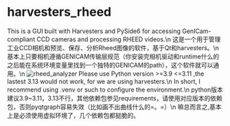 # harvesters_rheed
This is a GUI built with Harvesters and PySide6 for accessing GenICam-compliant CCD cameras and processing RHEED videos.\n
这是一个用于管理工业CCD相机和预览、保存、分析Rheed图像的软件，基于Qt和harvesters。\n
基本上只要相机遵循GENICAM传输层规范（你安装完相机驱动和runtime什么的之后能在系统环境变量里找到一个独特的GENICAM的path），这个软件就可以通用。\n
![rheed_analyzer](https://github.com/user-attachments/assets/bee7d4f0-b4aa-4235-bd22-9dd40c2bdd71)
Please use Python version >=3.9 <=3.11 ,the lastest 3.13 would not work, for we are using harvesters.\n
In short, I recommend using .venv or such to configure the environment.\n
python版本建议3.9~3.11，3.13不行，其他依赖包参见requirements，请使用对应版本的依赖包，否则pyqtgraph容易失效（比如画不出曲线什么的=。=）\n
嘛总而言之,基本上是必须使用虚拟环境了，几个依赖包都挺脆的。
